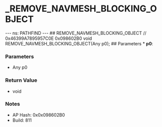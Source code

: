 # _REMOVE_NAVMESH_BLOCKING_OBJECT

--- ns: PATHFIND --- ## REMOVE_NAVMESH_BLOCKING_OBJECT  // 0x46399A7895957C0E 0x098602B0 void REMOVE_NAVMESH_BLOCKING_OBJECT(Any p0);   ## Parameters * **p0**:

### Parameters
* Any p0

### Return Value
* void

### Notes
* AP Hash: 0x0x098602B0
* Build: 811

